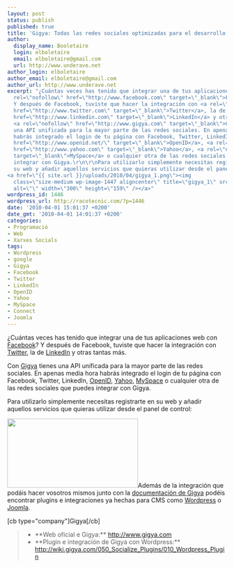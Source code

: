 ```yaml
---
layout: post
status: publish
published: true
title: 'Gigya: Todas las redes sociales optimizadas para el desarrollo'
author:
  display_name: Booletaire
  login: elboletaire
  email: elboletaire@gmail.com
  url: http://www.underave.net
author_login: elboletaire
author_email: elboletaire@gmail.com
author_url: http://www.underave.net
excerpt: "¿Cuántas veces has tenido que integrar una de tus aplicaciones web con <a
  rel=\"nofollow\" href=\"http://www.facebook.com\" target=\"_blank\">Facebook</a>?
  Y después de Facebook, tuviste que hacer la integración con <a rel=\"nofollow\"
  href=\"http://www.twitter.com\" target=\"_blank\">Twitter</a>, la de <a rel=\"nofollow\"
  href=\"http://www.linkedin.com\" target=\"_blank\">LinkedIn</a> y otras tantas más.\r\n\r\nCon
  <a rel=\"nofollow\" href=\"http://www.gigya.com\" target=\"_blank\">Gigya</a> tienes
  una API unificada para la mayor parte de las redes sociales. En apenas media hora
  habrás integrado el login de tu página con Facebook, Twitter, LinkedIn, <a rel=\"nofollow\"
  href=\"http://www.openid.net/\" target=\"_blank\">OpenID</a>, <a rel=\"nofollow\"
  href=\"http://www.yahoo.com\" target=\"_blank\">Yahoo</a>, <a rel=\"nofollow\" href=\"http://www.myspace.com\"
  target=\"_blank\">MySpace</a> o cualquier otra de las redes sociales que puedes
  integrar con Gigya.\r\n\r\nPara utilizarlo simplemente necesitas registrarte en
  su web y añadir aquellos servicios que quieras utilizar desde el panel de control:\r\n
<a href=\"{{ site.url }}/uploads/2010/04/gigya_1.png\"><img
  class=\"size-medium wp-image-1447 aligncenter\" title=\"gigya_1\" src=\"{{ site.url }}/uploads/2010/04/gigya_1-300x159.png\"
  alt=\"\" width=\"300\" height=\"159\" /></a>"
wordpress_id: 1446
wordpress_url: http://racotecnic.com/?p=1446
date: '2010-04-01 15:01:37 +0200'
date_gmt: '2010-04-01 14:01:37 +0200'
categories:
- Programació
- Web
- Xarxes Socials
tags:
- Wordpress
- google
- Gigya
- Facebook
- Twitter
- LinkedIn
- OpenID
- Yahoo
- MySpace
- Connect
- Joomla
---
```


¿Cuántas veces has tenido que integrar una de tus aplicaciones web con <a rel="nofollow" href="http://www.facebook.com" target="_blank">Facebook</a>? Y después de Facebook, tuviste que hacer la integración con <a rel="nofollow" href="http://www.twitter.com" target="_blank">Twitter</a>, la de <a rel="nofollow" href="http://www.linkedin.com" target="_blank">LinkedIn</a> y otras tantas más.

Con <a rel="nofollow" href="http://www.gigya.com" target="_blank">Gigya</a> tienes una API unificada para la mayor parte de las redes sociales. En apenas media hora habrás integrado el login de tu página con Facebook, Twitter, LinkedIn, <a rel="nofollow" href="http://www.openid.net/" target="_blank">OpenID</a>, <a rel="nofollow" href="http://www.yahoo.com" target="_blank">Yahoo</a>, <a rel="nofollow" href="http://www.myspace.com" target="_blank">MySpace</a> o cualquier otra de las redes sociales que puedes integrar con Gigya.

Para utilizarlo simplemente necesitas registrarte en su web y añadir aquellos servicios que quieras utilizar desde el panel de control:

<a href="{{ site.url }}/uploads/2010/04/gigya_1.png"><img class="size-medium wp-image-1447 aligncenter" title="gigya_1" src="{{ site.url }}/uploads/2010/04/gigya_1-300x159.png" alt="" width="300" height="159" /></a><a id="more"></a><a id="more-1446"></a>Además de la integración que podáis hacer vosotros mismos junto con la <a rel="nofollow" href="http://wiki.gigya.com/" target="_blank">documentación de Gigya</a> podéis encontrar plugins e integraciones ya hechas para CMS como <a rel="nofollow" href="http://wiki.gigya.com/050_Socialize_Plugins/010_Wordpress_Plugin" target="_blank">Wordpress</a> o <a rel="nofollow" href="http://extensions.joomla.org/extensions/external-contents/widgets/3168">Joomla</a>.

[cb type="company"]Gigya[/cb]
<blockquote>

<ul>
<li>**Web oficial e Gigya:** <a rel="nofollow" href="http://www.gigya.com" target="_blank">http://www.gigya.com</a></li>
<li>**Plugin e integración de Gigya con Wordpress:** <a rel="nofollow" href="http://wiki.gigya.com/050_Socialize_Plugins/010_Wordpress_Plugin" target="_blank">http://wiki.gigya.com/050_Socialize_Plugins/010_Wordpress_Plugin</a></li>
</ul>
</blockquote>
